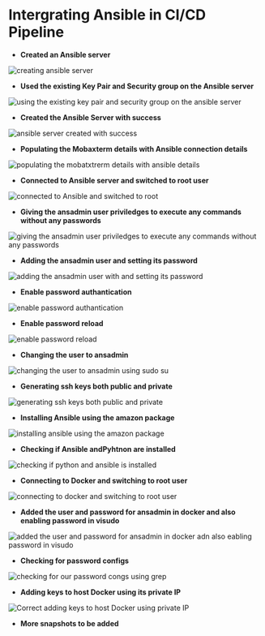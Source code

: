 # Intergrating Ansible in CI/CD Pipeline

- **Created an Ansible server**

![creating ansible server](https://github.com/titusnangitech/Implemented-CI-CD-pipeline-devops-project/assets/128609800/3116efd7-90b7-4778-9b22-8f5dc74ad6ac)

- **Used the existing Key Pair and Security group on the Ansible server**


![using the existing key pair and security group on the ansible server](https://github.com/titusnangitech/Implemented-CI-CD-pipeline-devops-project/assets/128609800/308d78c2-d12a-4cab-a817-aa54532dc6af)

- **Created the Ansible Server with success**
  
![ansible server created with success](https://github.com/titusnangitech/Implemented-CI-CD-pipeline-devops-project/assets/128609800/762f8fee-5708-459e-a52d-de0ceecbcafd)

- **Populating the Mobaxterm details with Ansible connection details**

  
![populating the mobatxtrerm details with ansible details](https://github.com/titusnangitech/Implemented-CI-CD-pipeline-devops-project/assets/128609800/3ec77aa1-5dec-41c2-a9af-131f109fe78e)


- **Connected to Ansible server and switched to root user**

  
![connected to Ansible and switched to root](https://github.com/titusnangitech/Implemented-CI-CD-pipeline-devops-project/assets/128609800/7eea27a4-7b2a-4cb2-b0f8-7684033122f0)

- **Giving the ansadmin user priviledges to execute any commands without any passwords**

  
![giving the ansadmin user priviledges to execute any commands without any passwords](https://github.com/titusnangitech/Implemented-CI-CD-pipeline-devops-project/assets/128609800/db682892-0829-4708-9ad7-e04328c0e381)

- **Adding the ansadmin user and setting its password**
  
![adding the ansadmin user with and setting its password](https://github.com/titusnangitech/Implemented-CI-CD-pipeline-devops-project/assets/128609800/3eb20282-9293-4e7a-aaa0-44f2fe351a37)

- **Enable password authantication**

  
![enable password authantication](https://github.com/titusnangitech/Implemented-CI-CD-pipeline-devops-project/assets/128609800/566b8d33-3fcb-49e9-8d62-95b2ccb623ac)

- **Enable password reload**

  
![enable password reload](https://github.com/titusnangitech/Implemented-CI-CD-pipeline-devops-project/assets/128609800/678f6774-a686-4abc-9bad-905ad93bb81b)

- **Changing the user to ansadmin**

  
![changing the user to ansadmin using sudo su](https://github.com/titusnangitech/Implemented-CI-CD-pipeline-devops-project/assets/128609800/4c8d0925-a205-4941-91e4-e575af46ad3d)

- **Generating ssh keys both public and private**

  
![generating ssh keys both public and private](https://github.com/titusnangitech/Implemented-CI-CD-pipeline-devops-project/assets/128609800/6c7a322f-bab2-466e-a4d1-f1998313f5c8)

- **Installing Ansible using the amazon package**

  
![installing ansible using the amazon package](https://github.com/titusnangitech/Implemented-CI-CD-pipeline-devops-project/assets/128609800/8fcd5abe-5a5b-419a-979c-bb79763af68d)


- **Checking if Ansible andPyhtnon are installed**

  
![checking if python and ansible is installed](https://github.com/titusnangitech/Implemented-CI-CD-pipeline-devops-project/assets/128609800/23c720e1-52f8-4984-98fc-a657ee1f9e3f)


- **Connecting to Docker and switching to root user**

  
![connecting to docker and switching to root user](https://github.com/titusnangitech/Implemented-CI-CD-pipeline-devops-project/assets/128609800/2fdbb096-6221-4f72-8678-73453e27d6ed)

- **Added the user and password for ansadmin in docker and also enabling password in visudo**

  
![added the user and password for ansadmin in docker adn also eabling password in visudo](https://github.com/titusnangitech/Implemented-CI-CD-pipeline-devops-project/assets/128609800/442ee924-8bb9-49d7-a360-be3a82e72c8d)

- **Checking for password configs**

  
![checking for our password congs using grep](https://github.com/titusnangitech/Implemented-CI-CD-pipeline-devops-project/assets/128609800/ec6d9dc7-5d20-479d-8a8f-dcf722500374)


- **Adding keys to host Docker using its private IP**

![Correct adding keys to host Docker using private IP](https://github.com/titusnangitech/Implemented-CI-CD-pipeline-devops-project/assets/128609800/e5c71480-224f-432f-be10-201481ca9b2a)

- **More snapshots to be added**
